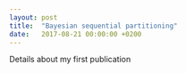 ```yaml
---
layout: post
title:  "Bayesian sequential partitioning"
date:   2017-08-21 00:00:00 +0200
---
```


Details about my first publication
